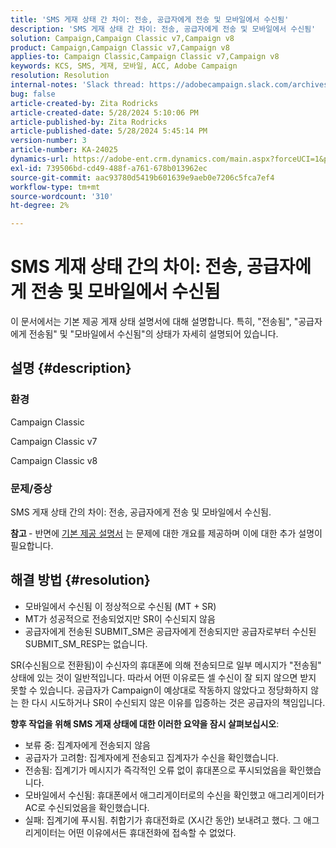 ```yaml
---
title: 'SMS 게재 상태 간 차이: 전송, 공급자에게 전송 및 모바일에서 수신됨'
description: 'SMS 게재 상태 간 차이: 전송, 공급자에게 전송 및 모바일에서 수신됨'
solution: Campaign,Campaign Classic v7,Campaign v8
product: Campaign,Campaign Classic v7,Campaign v8
applies-to: Campaign Classic,Campaign Classic v7,Campaign v8
keywords: KCS, SMS, 게재, 모바일, ACC, Adobe Campaign
resolution: Resolution
internal-notes: 'Slack thread: https://adobecampaign.slack.com/archives/C05C0R93W07/p1711386392282549      Internal Wiki from R&D: https://wiki.corp.adobe.com/pages/viewpage.action?spaceKey=neolane&title=SMS+connector+protocol+and+settings'
bug: false
article-created-by: Zita Rodricks
article-created-date: 5/28/2024 5:10:06 PM
article-published-by: Zita Rodricks
article-published-date: 5/28/2024 5:45:14 PM
version-number: 3
article-number: KA-24025
dynamics-url: https://adobe-ent.crm.dynamics.com/main.aspx?forceUCI=1&pagetype=entityrecord&etn=knowledgearticle&id=fb6d7b1b-151d-ef11-840a-000d3a372703
exl-id: 739506bd-cd49-488f-a761-678b013962ec
source-git-commit: aac93780d5419b601639e9aeb0e7206c5fca7ef4
workflow-type: tm+mt
source-wordcount: '310'
ht-degree: 2%

---
```


# SMS 게재 상태 간의 차이: 전송, 공급자에게 전송 및 모바일에서 수신됨


이 문서에서는 기본 제공 게재 상태 설명서에 대해 설명합니다. 특히, &quot;전송됨&quot;, &quot;공급자에게 전송됨&quot; 및 &quot;모바일에서 수신됨&quot;의 상태가 자세히 설명되어 있습니다.





## 설명 {#description}


### 환경

Campaign Classic

Campaign Classic v7

Campaign Classic v8

### 문제/증상

SMS 게재 상태 간의 차이: 전송, 공급자에게 전송 및 모바일에서 수신됨.

<b>참고 </b>- 반면에 [기본 제공 설명서](https://experienceleague.adobe.com/en/docs/campaign-classic/using/sending-messages/monitoring-deliveries/delivery-statuses) 는 문제에 대한 개요를 제공하며 이에 대한 추가 설명이 필요합니다.


## 해결 방법 {#resolution}


- 모바일에서 수신됨 이 정상적으로 수신됨 (MT + SR)
- MT가 성공적으로 전송되었지만 SR이 수신되지 않음
- 공급자에게 전송된 SUBMIT_SM은 공급자에게 전송되지만 공급자로부터 수신된 SUBMIT_SM_RESP는 없습니다.


SR(수신됨으로 전환됨)이 수신자의 휴대폰에 의해 전송되므로 일부 메시지가 &quot;전송됨&quot; 상태에 있는 것이 일반적입니다. 따라서 어떤 이유로든 셀 수신이 잘 되지 않으면 받지 못할 수 있습니다. 공급자가 Campaign이 예상대로 작동하지 않았다고 정당화하지 않는 한 다시 시도하거나 SR이 수신되지 않은 이유를 입증하는 것은 공급자의 책임입니다.



<b>향후 작업을 위해 SMS 게재 상태에 대한 이러한 요약을 잠시 살펴보십시오</b>:

- 보류 중: 집계자에게 전송되지 않음
- 공급자가 고려함: 집계자에게 전송되고 집계자가 수신을 확인했습니다.
- 전송됨: 집계기가 메시지가 즉각적인 오류 없이 휴대폰으로 푸시되었음을 확인했습니다.
- 모바일에서 수신됨: 휴대폰에서 애그리게이터로의 수신을 확인했고 애그리게이터가 AC로 수신되었음을 확인했습니다.
- 실패: 집계기에 푸시됨. 취합기가 휴대전화로 (X시간 동안) 보내려고 했다. 그 애그리게이터는 어떤 이유에서든 휴대전화에 접속할 수 없었다.
